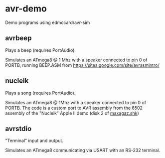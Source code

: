 # avr-demo
Demo programs using edmccard/avr-sim

## avrbeep
Plays a beep (requires PortAudio).

Simulates an ATmega8 @ 1 Mhz with a speaker connected to pin 0 of PORTB,
running BEEP.ASM from https://sites.google.com/site/avrasmintro/

## nucleik
Plays a song (requires PortAudio).

Simulates an ATmega8 @ 1Mhz with a speaker connected to pin 0 of PORTB.
The code is a custom port to AVR assembly from the 6502 assembly of the
"Nucleik" Apple II demo
(disk 2 of [maxagaz.shk](http://mirrors.apple2.org.za/ground.icaen.uiowa.edu/apple8/Music/maxagaz.shk))

## avrstdio
"Terminal" input and output.

Simulates an ATmega8 communicating via USART with an RS-232 terminal.

